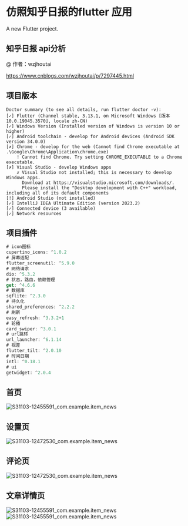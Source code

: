 # 仿照知乎日报的flutter 应用

A new Flutter project.

## 知乎日报 api分析
@ 作者：wzjhoutai

https://www.cnblogs.com/wzjhoutai/p/7297445.html

## 项目版本

```
Doctor summary (to see all details, run flutter doctor -v):
[✓] Flutter (Channel stable, 3.13.1, on Microsoft Windows [版本 10.0.19045.3570], locale zh-CN)
[✓] Windows Version (Installed version of Windows is version 10 or higher)
[✓] Android toolchain - develop for Android devices (Android SDK version 34.0.0)
[✗] Chrome - develop for the web (Cannot find Chrome executable at .\Google\Chrome\Application\chrome.exe)
    ! Cannot find Chrome. Try setting CHROME_EXECUTABLE to a Chrome executable.
[✗] Visual Studio - develop Windows apps
    ✗ Visual Studio not installed; this is necessary to develop Windows apps.
      Download at https://visualstudio.microsoft.com/downloads/.
      Please install the "Desktop development with C++" workload, including all of its default components
[!] Android Studio (not installed)
[✓] IntelliJ IDEA Ultimate Edition (version 2023.2)
[✓] Connected device (3 available)
[✓] Network resources
```

## 项目插件

```dart
# icon图标
cupertino_icons: ^1.0.2
# 屏幕适配
flutter_screenutil: ^5.9.0
# 网络请求
dio: ^5.3.2
# 状态，路由，依赖管理
get: ^4.6.6
# 数据库
sqflite: ^2.3.0
# 持久化
shared_preferences: ^2.2.2
# 刷新
easy_refresh: ^3.3.2+1
# 轮播
card_swiper: ^3.0.1
# url跳转
url_launcher: ^6.1.14
# 视差
flutter_tilt: ^2.0.10
# 时间日期
intl: ^0.18.1
# ui
getwidget: ^2.0.4
```

## 首页

![S31103-12455591_com.example.item_news](assets/md/S31103-12455591_com.example.item_news.png)

## 设置页

![S31103-12472530_com.example.item_news](assets/md/S31103-12460666_com.example.item_news.png)

## 评论页

![S31103-12472530_com.example.item_news](assets/md/S31103-12472530_com.example.item_news.png)

## 文章详情页

![S31103-12455591_com.example.item_news](assets/md/tmp_1059964480_S31104-17310627_com.example.item_n.png)
![S31103-12455591_com.example.item_news](assets/md/tmp_1059984552_S31104-17312917_com.example.item_n.png)